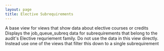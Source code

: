 ```yaml
---
layout: page
title: Elective Subrequirements
---
```


A base view for views that show data about elective courses or credits
Displays the job_queue_subreq data for subrequirements that belong to the audit's Elective requriement family.
Do not use the data in this view directly. Instead use one of the views that filter this down to a single subrequirement
